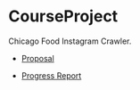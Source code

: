 # CourseProject

Chicago Food Instagram Crawler.

- [Proposal](./proposal.md)

- [Progress Report](./progress-report.md)
